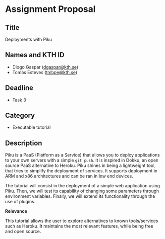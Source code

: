 # Assignment Proposal

## Title

Deployments with Piku

## Names and KTH ID

  - Diogo Gaspar (dgaspar@kth.se)
  - Tomás Esteves (tmbpe@kth.se)

## Deadline

- Task 3

## Category

- Executable tutorial

## Description

Piku is a PaaS (Platform as a Service) that allows you to deploy applications to your own servers with a simple `git push`.
It is inspired in Dokku, an open source PaaS alternative to Heroku.
Piku shines in being a lightweight tool, that tries to simplify the deployment of services.
It supports deployment in ARM and x86 architectures and can be ran in low end devices.

The tutorial will consist in the deployment of a simple web application using Piku.
Then, we will test its capability of changing some parameters through environment variables.
Finally, we will extend its functionality through the use of plugins.

**Relevance**

This tutorial allows the user to explore alternatives to known tools/services such as Heroku.
It maintains the most relevant features, while being free and open source.
